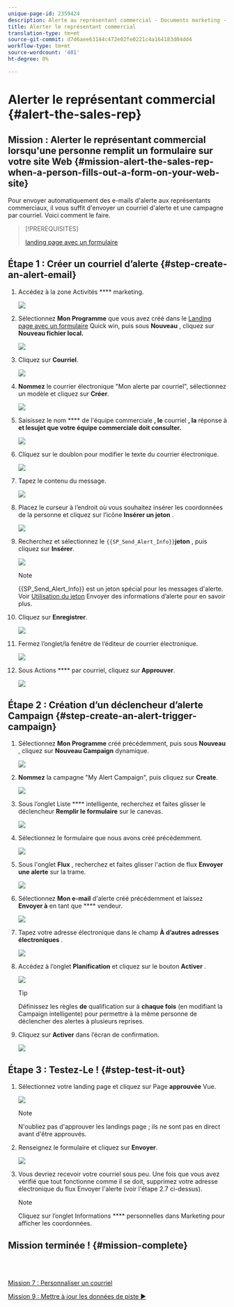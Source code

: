 ```yaml
---
unique-page-id: 2359424
description: Alerte au représentant commercial - Documents marketing - Documentation du produit
title: Alerter le représentant commercial
translation-type: tm+mt
source-git-commit: d7d6aee63144c472e02fe0221c4a164183d04dd4
workflow-type: tm+mt
source-wordcount: '401'
ht-degree: 0%

---
```



# Alerter le représentant commercial {#alert-the-sales-rep}

## Mission : Alerter le représentant commercial lorsqu&#39;une personne remplit un formulaire sur votre site Web {#mission-alert-the-sales-rep-when-a-person-fills-out-a-form-on-your-web-site}

Pour envoyer automatiquement des e-mails d&#39;alerte aux représentants commerciaux, il vous suffit d&#39;envoyer un courriel d&#39;alerte et une campagne par courriel. Voici comment le faire.

>[!PREREQUISITES]
>
>[landing page avec un formulaire](/help/marketo/getting-started/quick-wins/landing-page-with-a-form.md)

## Étape 1 : Créer un courriel d’alerte {#step-create-an-alert-email}

1. Accédez à la zone Activités **** marketing.

   ![](assets/one-5.png)

1. Sélectionnez **Mon Programme** que vous avez créé dans le [Landing page avec un formulaire](/help/marketo/getting-started/quick-wins/landing-page-with-a-form.md) Quick win, puis sous **Nouveau** , cliquez sur **Nouveau fichier local.**

   ![](assets/two-6.png)

1. Cliquez sur **Courriel**.

   ![](assets/three-5.png)

1. **Nommez** le courrier électronique &quot;Mon alerte par courriel&quot;, sélectionnez un modèle et cliquez sur **Créer**.

   ![](assets/four-4.png)

1. Saisissez le nom **** de l&#39;équipe commerciale **, le** courriel **, la** réponse à **et lesujet que votre équipe commerciale doit consulter.**

   ![](assets/five-5.png)

1. Cliquez sur le doublon pour modifier le texte du courrier électronique.

   ![](assets/six-5.png)

1. Tapez le contenu du message.

   ![](assets/seven-6.png)

1. Placez le curseur à l’endroit où vous souhaitez insérer les coordonnées de la personne et cliquez sur l’icône **Insérer un jeton** .

   ![](assets/eight-4.png)

1. Recherchez et sélectionnez le `{{SP_Send_Alert_Info}}`**jeton** , puis cliquez sur **Insérer**.

   ![](assets/image2014-9-24-13-3a10-3a0.png)

   >[!NOTE]
   >
   >{{SP_Send_Alert_Info}} est un jeton spécial pour les messages d&#39;alerte. Voir [Utilisation du jeton](/help/marketo/product-docs/email-marketing/general/using-tokens/use-the-send-alert-info-token.md) Envoyer des informations d’alerte pour en savoir plus.

1. Cliquez sur **Enregistrer**.

   ![](assets/ten-5.png)

1. Fermez l’onglet/la fenêtre de l’éditeur de courrier électronique.

   ![](assets/eleven-5.png)

1. Sous Actions **** par courriel, cliquez sur **Approuver**.

   ![](assets/twelve-4.png)

## Étape 2 : Création d’un déclencheur d’alerte Campaign {#step-create-an-alert-trigger-campaign}

1. Sélectionnez **Mon Programme** créé précédemment, puis sous **Nouveau** , cliquez sur **Nouveau Campaign** dynamique.

   ![](assets/image2014-9-24-13-3a14-3a17.png)

1. **Nommez** la campagne &quot;My Alert Campaign&quot;, puis cliquez sur **Create**.

   ![](assets/image2014-9-24-13-3a14-3a28.png)

1. Sous l’onglet Liste **** intelligente, recherchez et faites glisser le déclencheur **Remplir le formulaire** sur le canevas.

   ![](assets/image2014-9-24-13-3a14-3a43.png)

1. Sélectionnez le formulaire que nous avons créé précédemment.

   ![](assets/image2014-9-24-13-3a14-3a58.png)

1. Sous l&#39;onglet **Flux** , recherchez et faites glisser l&#39;action de flux **Envoyer une alerte** sur la trame.

   ![](assets/image2014-9-24-13-3a15-3a10.png)

1. Sélectionnez **Mon e-mail** d&#39;alerte créé précédemment et laissez **Envoyer à** en tant que **** vendeur.

   ![](assets/eighteen-1.png)

1. Tapez votre adresse électronique dans le champ **À d’autres adresses électroniques** .

   ![](assets/nineteen-2.png)

1. Accédez à l’onglet **Planification** et cliquez sur le bouton **Activer** .

   ![](assets/twenty-2.png)

   >[!TIP]
   >
   >Définissez les règles **de** qualification sur à **chaque fois** (en modifiant la Campaign intelligente) pour permettre à la même personne de déclencher des alertes à plusieurs reprises.

1. Cliquez sur **Activer** dans l’écran de confirmation.

   ![](assets/twenty-one-1.png)

## Étape 3 : Testez-Le ! {#step-test-it-out}

1. Sélectionnez votre landing page et cliquez sur Page **approuvée** Vue.

   ![](assets/image2014-9-24-13-3a17-3a8.png)

   >[!NOTE]
   >
   >N&#39;oubliez pas d&#39;approuver les landings page ; ils ne sont pas en direct avant d&#39;être approuvés.

1. Renseignez le formulaire et cliquez sur **Envoyer**.

   ![](assets/image2014-9-24-13-3a17-3a41.png)

1. Vous devriez recevoir votre courriel sous peu. Une fois que vous avez vérifié que tout fonctionne comme il se doit, supprimez votre adresse électronique du flux Envoyer l&#39;alerte (voir l&#39;étape 2.7 ci-dessus).

   >[!NOTE]
   >
   >Cliquez sur l’onglet Informations **** personnelles dans Marketing pour afficher les coordonnées.

## Mission terminée ! {#mission-complete}

<br> 

[Mission 7 : Personnaliser un courriel](personalize-an-email.md)

[Mission 9 : Mettre à jour les données de piste ►](update-person-data.md)

